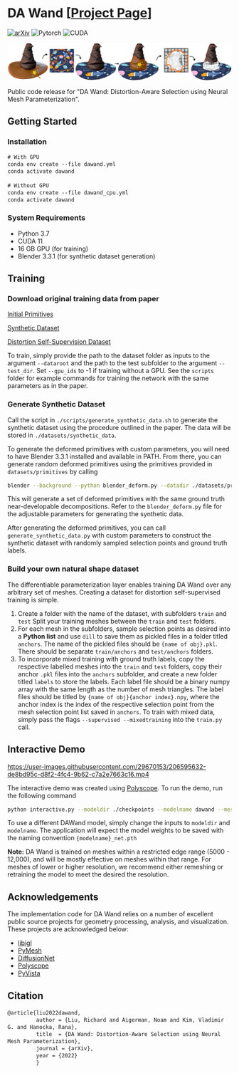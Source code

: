 # DA Wand [[Project Page](https://threedle.github.io/DA-Wand/)]
[![arXiv](https://img.shields.io/badge/arXiv-DAWand-b31b1b.svg)](https://arxiv.org/abs/2112.03221)
![Pytorch](https://img.shields.io/badge/PyTorch->=1.11.0-Red?logo=pytorch)
![CUDA](https://img.shields.io/badge/CUDA->=11.3.1-Red?logo=CUDA)

![teaser](./media/teaser.png)

Public code release for "DA Wand: Distortion-Aware Selection using Neural Mesh Parameterization".

## Getting Started
### Installation

```
# With GPU 
conda env create --file dawand.yml
conda activate dawand

# Without GPU 
conda env create --file dawand_cpu.yml
conda activate dawand
```

### System Requirements
- Python 3.7
- CUDA 11
- 16 GB GPU (for training)
- Blender 3.3.1 (for synthetic dataset generation)

## Training
### Download original training data from paper 
[Initial Primitives](https://drive.google.com/file/d/1Q2GdCjp59of64rrFrMqZCNAPV9QGOrKQ/view?usp=sharing)

[Synthetic Dataset](https://drive.google.com/file/d/1fWASZLzh85WWLhQi6gYJg1uRJK5m92yK/view?usp=sharing)

[Distortion Self-Supervision Dataset](https://drive.google.com/file/d/1CjjlwzZdugoMhSnWHTTUcT5F6wrcJGgv/view?usp=share_link)

To train, simply provide the path to the dataset folder as inputs to the argument `--dataroot` and the path to the test subfolder to the argument `--test_dir`. Set `--gpu_ids` to -1 if training without a GPU. See the `scripts` folder for example commands for training the network with the same parameters as in the paper. 

### Generate Synthetic Dataset 
Call the script in `./scripts/generate_synthetic_data.sh` to generate the synthetic dataset using the procedure outlined in the paper. The data will be stored in `./datasets/synthetic_data`. 

To generate the deformed primitives with custom parameters, you will need to have Blender 3.3.1 installed and available in PATH. From there, you can generate random deformed primitives using the primitives provided in `datasets/primitives` by calling 
```bash
blender --background --python blender_deform.py --datadir ./datasets/primitives --outdir ./datasets/deformed_primitives ... 
```
This will generate a set of deformed primitives with the same ground truth near-developable decompositions. Refer to the `blender_deform.py` file for the adjustable parameters for generating the synthetic data. 

After generating the deformed primitives, you can call `generate_synthetic_data.py` with custom parameters to construct the synthetic dataset with randomly sampled selection points and ground truth labels.  

### Build your own natural shape dataset 
The differentiable parameterization layer enables training DA Wand over any arbitrary set of meshes. Creating a dataset for distortion self-supervised training is simple. 

1. Create a folder with the name of the dataset, with subfolders `train` and `test` Split your training meshes between the `train` and `test` folders. 
2. For each mesh in the subfolders, sample selection points as desired into a **Python list** and use `dill` to save them as pickled files in a folder titled `anchors`. The name of the pickled files should be `{name of obj}.pkl`. There should be separate `train/anchors` and `test/anchors` folders. 
3. To incorporate mixed training with ground truth labels, copy the respective labelled meshes into the `train` and `test` folders, copy their anchor `.pkl` files into the `anchors` subfolder, and create a new folder titled `labels` to store the labels. Each label file should be a binary numpy array with the same length as the number of mesh triangles. The label files should be titled by `{name of obj}{anchor index}.npy`, where the anchor index is the index of the respective selection point from the mesh selection point list saved in `anchors`. 
To train with mixed data, simply pass the flags `--supervised --mixedtraining` into the `train.py` call. 

## Interactive Demo 
https://user-images.githubusercontent.com/29670153/206595632-de8bd95c-d8f2-4fc4-9b62-c7a2e7663c16.mp4

The interactive demo was created using [Polyscope](https://github.com/nmwsharp/polyscope). To run the demo, run the following command 
```bash
python interactive.py --modeldir ./checkpoints --modelname dawand --meshdir {path to obj file} --meshfile {name of obj file}
```
To use a different DAWand model, simply change the inputs to `modeldir` and `modelname`. The application will expect the model weights to be saved with the naming convention `{modelname}_net.pth`

**Note:** DA Wand is trained on meshes within a restricted edge range (5000 - 12,000), and will be mostly effective on meshes within that range. For meshes of lower or higher resolution, we recommend either remeshing or retraining the model to meet the desired the resolution. 

## Acknowledgements
The implementation code for DA Wand relies on a number of excellent public source projects for geometry processing, analysis, and visualization. These projects are acknowledged below:
- [libigl](https://github.com/libigl/libigl-python-bindings/)
- [PyMesh](https://github.com/PyMesh/PyMesh)
- [DiffusionNet](https://github.com/nmwsharp/diffusion-net)
- [Polyscope](https://github.com/nmwsharp/polyscope)
- [PyVista](https://github.com/pyvista)

## Citation
```
@article{liu2022dawand,
         author = {Liu, Richard and Aigerman, Noam and Kim, Vladimir G. and Hanocka, Rana},
         title  = {DA Wand: Distortion-Aware Selection using Neural Mesh Parameterization},
         journal = {arXiv},
         year = {2022}
         }
```
